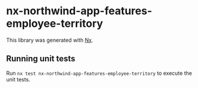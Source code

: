 # nx-northwind-app-features-employee-territory

This library was generated with [Nx](https://nx.dev).

## Running unit tests

Run `nx test nx-northwind-app-features-employee-territory` to execute the unit tests.
